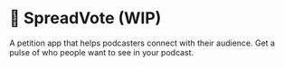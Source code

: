 # 💌 SpreadVote (WIP)

A petition app that helps podcasters connect with their audience. Get a pulse of who people want to see in your podcast.
